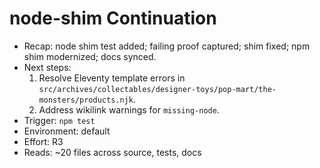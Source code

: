 # node-shim Continuation

- Recap: node shim test added; failing proof captured; shim fixed; npm shim modernized; docs synced.
- Next steps:
  1. Resolve Eleventy template errors in
     `src/archives/collectables/designer-toys/pop-mart/the-monsters/products.njk`.
  2. Address wikilink warnings for `missing-node`.
- Trigger: `npm test`
- Environment: default
- Effort: R3
- Reads: ~20 files across source, tests, docs
